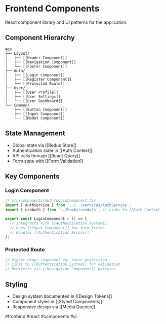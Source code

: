 # Frontend Components

React component library and UI patterns for the application.

## Component Hierarchy

```
App
├── Layout/
│   ├── [[Header Component]]
│   ├── [[Navigation Component]]
│   └── [[Footer Component]]
├── Auth/
│   ├── [[Login Component]]
│   ├── [[Register Component]]
│   └── [[Protected Route]]
├── User/
│   ├── [[User Profile]]
│   ├── [[User Settings]]
│   └── [[User Dashboard]]
└── Common/
    ├── [[Button Component]]
    ├── [[Input Component]]
    └── [[Modal Component]]
```

## State Management

- Global state via [[Redux Store]]
- Authentication state in [[Auth Context]]
- API calls through [[React Query]]
- Form state with [[Form Validation]]

## Key Components

### Login Component
```jsx
// src/components/Auth/LoginComponent.tsx
import { AuthService } from '../../services/AuthService';
import { useAuth } from '../hooks/useAuth'; // Links to [[Auth Context]]

export const LoginComponent = () => {
  // Integrates with [[Authentication System]]
  // Uses [[Input Component]] for form fields
  // Handles [[Authentication Errors]]
};
```

### Protected Route
```jsx
// Higher-order component for route protection
// Links to [[Authentication System]] for validation
// Redirects via [[Navigation Component]] patterns
```

## Styling

- Design system documented in [[Design Tokens]]
- Component styles in [[Styled Components]]
- Responsive design via [[Media Queries]]

#frontend #react #components #ui
